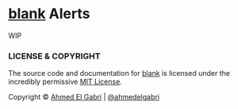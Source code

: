 # [blank](https://github.com/ahmedelgabri/blank) Alerts

WIP


### LICENSE & COPYRIGHT
The source code and documentation for [blank](https://github.com/ahmedelgabri/blank) is licensed under the incredibly permissive [MIT License](http://opensource.org/licenses/MIT).

Copyright © [Ahmed El Gabri](http://gabri.me) | [@ahmedelgabri](http://twitter.comahmedelgabri)

